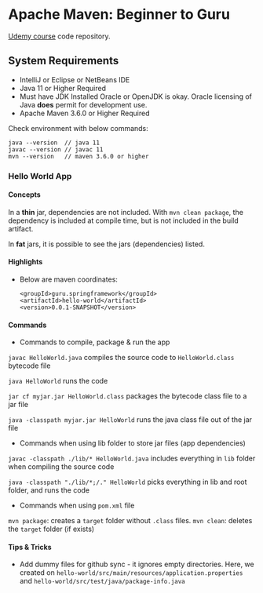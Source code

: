 # Apache Maven: Beginner to Guru

[Udemy course](https://www.udemy.com/course/apache-maven-beginner-to-guru/) code repository.

## System Requirements

- IntelliJ or Eclipse or NetBeans IDE
- Java 11 or Higher Required 
- Must have JDK Installed
    Oracle or OpenJDK is okay. Oracle licensing of Java **does** permit for development use.
- Apache Maven 3.6.0 or Higher Required

Check environment with below commands:

```
java --version  // java 11
javac --version // javac 11
mvn --version   // maven 3.6.0 or higher
```

### Hello World App

#### Concepts

In a **thin** jar, dependencies are not included. With `mvn clean package`, the dependency is included at compile time, but is not included in the build artifact.

In **fat** jars, it is possible to see the jars (dependencies) listed.

#### Highlights

- Below are maven coordinates:

    ```
    <groupId>guru.springframework</groupId>
    <artifactId>hello-world</artifactId>
    <version>0.0.1-SNAPSHOT</version>
    ```

#### Commands

- Commands to compile, package & run the app

`javac HelloWorld.java` compiles the source code to `HelloWorld.class` bytecode file

`java HelloWorld` runs the code

`jar cf myjar.jar HelloWorld.class` packages the bytecode class file to a jar file

`java -classpath myjar.jar HelloWorld` runs the java class file out of the jar file

- Commands when using lib folder to store jar files (app dependencies)

`javac -classpath ./lib/* HelloWorld.java` includes everything in `lib` folder when compiling the source code

`java -classpath "./lib/*;/." HelloWorld` picks everything in lib and root folder, and runs the code

- Commands when using `pom.xml` file

`mvn package`: creates a `target` folder without `.class` files.
`mvn clean`: deletes the `target` folder (if exists)

#### Tips & Tricks

- Add dummy files for github sync - it ignores empty directories. Here, we created on `hello-world/src/main/resources/application.properties` and `hello-world/src/test/java/package-info.java`
